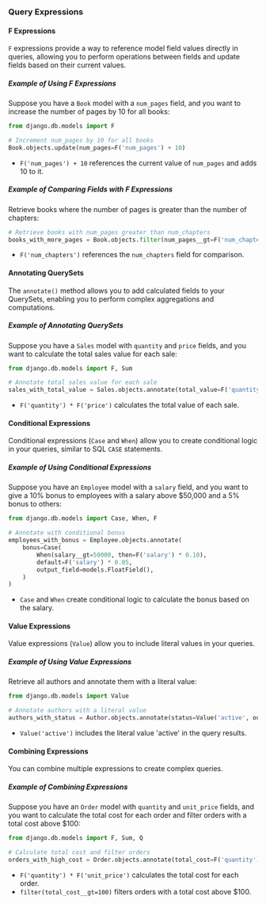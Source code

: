 ### Query Expressions

#### F Expressions

`F` expressions provide a way to reference model field values directly in queries, allowing you to perform operations between fields and update fields based on their current values.

##### Example of Using F Expressions

Suppose you have a `Book` model with a `num_pages` field, and you want to increase the number of pages by 10 for all books:

```python
from django.db.models import F

# Increment num_pages by 10 for all books
Book.objects.update(num_pages=F('num_pages') + 10)
```

- `F('num_pages') + 10` references the current value of `num_pages` and adds 10 to it.

##### Example of Comparing Fields with F Expressions

Retrieve books where the number of pages is greater than the number of chapters:

```python
# Retrieve books with num_pages greater than num_chapters
books_with_more_pages = Book.objects.filter(num_pages__gt=F('num_chapters'))
```

- `F('num_chapters')` references the `num_chapters` field for comparison.

#### Annotating QuerySets

The `annotate()` method allows you to add calculated fields to your QuerySets, enabling you to perform complex aggregations and computations.

##### Example of Annotating QuerySets

Suppose you have a `Sales` model with `quantity` and `price` fields, and you want to calculate the total sales value for each sale:

```python
from django.db.models import F, Sum

# Annotate total sales value for each sale
sales_with_total_value = Sales.objects.annotate(total_value=F('quantity') * F('price'))
```

- `F('quantity') * F('price')` calculates the total value of each sale.

#### Conditional Expressions

Conditional expressions (`Case` and `When`) allow you to create conditional logic in your queries, similar to SQL `CASE` statements.

##### Example of Using Conditional Expressions

Suppose you have an `Employee` model with a `salary` field, and you want to give a 10% bonus to employees with a salary above $50,000 and a 5% bonus to others:

```python
from django.db.models import Case, When, F

# Annotate with conditional bonus
employees_with_bonus = Employee.objects.annotate(
    bonus=Case(
        When(salary__gt=50000, then=F('salary') * 0.10),
        default=F('salary') * 0.05,
        output_field=models.FloatField(),
    )
)
```

- `Case` and `When` create conditional logic to calculate the bonus based on the salary.

#### Value Expressions

Value expressions (`Value`) allow you to include literal values in your queries.

##### Example of Using Value Expressions

Retrieve all authors and annotate them with a literal value:

```python
from django.db.models import Value

# Annotate authors with a literal value
authors_with_status = Author.objects.annotate(status=Value('active', output_field=models.CharField()))
```

- `Value('active')` includes the literal value 'active' in the query results.

#### Combining Expressions

You can combine multiple expressions to create complex queries.

##### Example of Combining Expressions

Suppose you have an `Order` model with `quantity` and `unit_price` fields, and you want to calculate the total cost for each order and filter orders with a total cost above $100:

```python
from django.db.models import F, Sum, Q

# Calculate total cost and filter orders
orders_with_high_cost = Order.objects.annotate(total_cost=F('quantity') * F('unit_price')).filter(total_cost__gt=100)
```

- `F('quantity') * F('unit_price')` calculates the total cost for each order.
- `filter(total_cost__gt=100)` filters orders with a total cost above $100.
